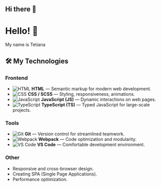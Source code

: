 ## Hi there 👋



# Hello! 👋

My name is Tetiana

## 🛠️ My Technologies

### Frontend
- ![HTML](https://img.shields.io/badge/HTML-E34F26?style=for-the-badge&logo=html5&logoColor=white) **HTML** — Semantic markup for modern web development.
- ![CSS](https://img.shields.io/badge/CSS-1572B6?style=for-the-badge&logo=css3&logoColor=white) **CSS / SCSS** — Styling, responsiveness, animations.
- ![JavaScript](https://img.shields.io/badge/JavaScript-F7DF1E?style=for-the-badge&logo=javascript&logoColor=black) **JavaScript (JS)** — Dynamic interactions on web pages.
- ![TypeScript](https://img.shields.io/badge/TypeScript-007ACC?style=for-the-badge&logo=typescript&logoColor=white) **TypeScript (TS)** — Typed JavaScript for large-scale projects.

### Tools
- ![Git](https://img.shields.io/badge/Git-F05032?style=for-the-badge&logo=git&logoColor=white) **Git** — Version control for streamlined teamwork.
- ![Webpack](https://img.shields.io/badge/Webpack-8DD6F9?style=for-the-badge&logo=webpack&logoColor=black) **Webpack** — Code optimization and modularity.
- ![VS Code](https://img.shields.io/badge/VS_Code-007ACC?style=for-the-badge&logo=visual-studio-code&logoColor=white) **VS Code** — Comfortable development environment.

### Other
- Responsive and cross-browser design.
- Creating SPA (Single Page Applications).
- Performance optimization.


